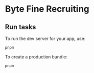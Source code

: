# Byte Fine Recruiting

## Run tasks

To run the dev server for your app, use:

```sh
pnpm
```

To create a production bundle:

```sh
pnpm
```

